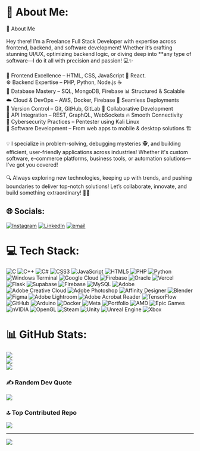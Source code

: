 # 💫 About Me:
🚀 About Me  <br><br>Hey there! I’m a Freelance Full Stack Developer with expertise across frontend, backend, and software development! Whether it’s crafting stunning UI/UX, optimizing backend logic, or diving deep into **any type of software—I do it all with precision and passion! 💻✨  <br><br>🌟 Frontend Excellence – HTML, CSS, JavaScript 🎨 React.<br>⚙️ Backend Expertise – PHP, Python, Node.js ☕ <br>💾 Database Mastery – SQL, MongoDB, Firebase 📊 Structured & Scalable  <br>☁️ Cloud & DevOps – AWS, Docker, Firebase 🚀 Seamless Deployments  <br>🔄 Version Control – Git, GitHub, GitLab 🔗 Collaborative Development  <br>🔌 API Integration – REST, GraphQL, WebSockets 🔥 Smooth Connectivity  <br>🔐 Cybersecurity Practices – Pentester using Kali Linux<br>🧩 Software Development – From web apps to mobile & desktop solutions 🏗️  <br><br>💡 I specialize in problem-solving, debugging mysteries 🕵️, and building efficient, user-friendly applications across industries! Whether it's custom software, e-commerce platforms, business tools, or automation solutions—I've got you covered!  <br><br>🔍 Always exploring new technologies, keeping up with trends, and pushing boundaries to deliver top-notch solutions! Let’s collaborate, innovate, and build something extraordinary! 🚀💡  <br>


## 🌐 Socials:
[![Instagram](https://img.shields.io/badge/Instagram-%23E4405F.svg?logo=Instagram&logoColor=white)](https://instagram.com/ig_hmb) [![LinkedIn](https://img.shields.io/badge/LinkedIn-%230077B5.svg?logo=linkedin&logoColor=white)](https://linkedin.com/in/mahibala) [![email](https://img.shields.io/badge/Email-D14836?logo=gmail&logoColor=white)](mailto:hmahibala@gmail.com) 

# 💻 Tech Stack:
![C](https://img.shields.io/badge/c-%2300599C.svg?style=plastic&logo=c&logoColor=white) ![C++](https://img.shields.io/badge/c++-%2300599C.svg?style=plastic&logo=c%2B%2B&logoColor=white) ![C#](https://img.shields.io/badge/c%23-%23239120.svg?style=plastic&logo=csharp&logoColor=white) ![CSS3](https://img.shields.io/badge/css3-%231572B6.svg?style=plastic&logo=css3&logoColor=white) ![JavaScript](https://img.shields.io/badge/javascript-%23323330.svg?style=plastic&logo=javascript&logoColor=%23F7DF1E) ![HTML5](https://img.shields.io/badge/html5-%23E34F26.svg?style=plastic&logo=html5&logoColor=white) ![PHP](https://img.shields.io/badge/php-%23777BB4.svg?style=plastic&logo=php&logoColor=white) ![Python](https://img.shields.io/badge/python-3670A0?style=plastic&logo=python&logoColor=ffdd54) ![Windows Terminal](https://img.shields.io/badge/Windows%20Terminal-%234D4D4D.svg?style=plastic&logo=windows-terminal&logoColor=white) ![Google Cloud](https://img.shields.io/badge/GoogleCloud-%234285F4.svg?style=plastic&logo=google-cloud&logoColor=white) ![Firebase](https://img.shields.io/badge/firebase-%23039BE5.svg?style=plastic&logo=firebase) ![Oracle](https://img.shields.io/badge/Oracle-F80000?style=plastic&logo=oracle&logoColor=white) ![Vercel](https://img.shields.io/badge/vercel-%23000000.svg?style=plastic&logo=vercel&logoColor=white) ![Flask](https://img.shields.io/badge/flask-%23000.svg?style=plastic&logo=flask&logoColor=white) ![Supabase](https://img.shields.io/badge/Supabase-3ECF8E?style=plastic&logo=supabase&logoColor=white) ![Firebase](https://img.shields.io/badge/firebase-a08021?style=plastic&logo=firebase&logoColor=ffcd34) ![MySQL](https://img.shields.io/badge/mysql-4479A1.svg?style=plastic&logo=mysql&logoColor=white) ![Adobe](https://img.shields.io/badge/adobe-%23FF0000.svg?style=plastic&logo=adobe&logoColor=white) ![Adobe Creative Cloud](https://img.shields.io/badge/Adobe%20Creative%20Cloud-DA1F26.svg?style=plastic&logo=Adobe%20Creative%20Cloud&logoColor=white) ![Adobe Photoshop](https://img.shields.io/badge/adobe%20photoshop-%2331A8FF.svg?style=plastic&logo=adobe%20photoshop&logoColor=white) ![Affinity Designer](https://img.shields.io/badge/affinity%20desginer-%231B72BE.svg?style=plastic&logo=affinity-designer&logoColor=white) ![Blender](https://img.shields.io/badge/blender-%23F5792A.svg?style=plastic&logo=blender&logoColor=white) ![Figma](https://img.shields.io/badge/figma-%23F24E1E.svg?style=plastic&logo=figma&logoColor=white) ![Adobe Lightroom](https://img.shields.io/badge/Adobe%20Lightroom-31A8FF.svg?style=plastic&logo=Adobe%20Lightroom&logoColor=white) ![Adobe Acrobat Reader](https://img.shields.io/badge/Adobe%20Acrobat%20Reader-EC1C24.svg?style=plastic&logo=Adobe%20Acrobat%20Reader&logoColor=white) ![TensorFlow](https://img.shields.io/badge/TensorFlow-%23FF6F00.svg?style=plastic&logo=TensorFlow&logoColor=white) ![GitHub](https://img.shields.io/badge/github-%23121011.svg?style=plastic&logo=github&logoColor=white) ![Arduino](https://img.shields.io/badge/-Arduino-00979D?style=plastic&logo=Arduino&logoColor=white) ![Docker](https://img.shields.io/badge/docker-%230db7ed.svg?style=plastic&logo=docker&logoColor=white) ![Meta](https://img.shields.io/badge/Meta-%230467DF.svg?style=plastic&logo=Meta&logoColor=white) ![Portfolio](https://img.shields.io/badge/Portfolio-%23000000.svg?style=plastic&logo=firefox&logoColor=#FF7139) ![AMD](https://img.shields.io/badge/AMD-%23000000.svg?style=plastic&logo=amd&logoColor=white) ![Epic Games](https://img.shields.io/badge/epicgames-%23313131.svg?style=plastic&logo=epicgames&logoColor=white) ![nVIDIA](https://img.shields.io/badge/nVIDIA-%2376B900.svg?style=plastic&logo=nVIDIA&logoColor=white) ![OpenGL](https://img.shields.io/badge/OpenGL-white?logo=OpenGL&style=plastic) ![Steam](https://img.shields.io/badge/steam-%23000000.svg?style=plastic&logo=steam&logoColor=white) ![Unity](https://img.shields.io/badge/unity-%23000000.svg?style=plastic&logo=unity&logoColor=white) ![Unreal Engine](https://img.shields.io/badge/unrealengine-%23313131.svg?style=plastic&logo=unrealengine&logoColor=white) ![Xbox](https://img.shields.io/badge/xbox-%23107C10.svg?style=plastic&logo=xbox&logoColor=white)
# 📊 GitHub Stats:
![](https://github-readme-stats.vercel.app/api?username=bala-2305&theme=codeSTACKr&hide_border=false&include_all_commits=true&count_private=true)<br/>
![](https://nirzak-streak-stats.vercel.app/?user=bala-2305&theme=codeSTACKr&hide_border=false)<br/>
![](https://github-readme-stats.vercel.app/api/top-langs/?username=bala-2305&theme=codeSTACKr&hide_border=false&include_all_commits=true&count_private=true&layout=compact)

### ✍️ Random Dev Quote
![](https://quotes-github-readme.vercel.app/api?type=horizontal&theme=radical)

### 🔝 Top Contributed Repo
![](https://github-contributor-stats.vercel.app/api?username=bala-2305&limit=5&theme=dark&combine_all_yearly_contributions=true)

---
[![](https://visitcount.itsvg.in/api?id=bala-2305&icon=0&color=0)](https://visitcount.itsvg.in)

<!-- Proudly created with GPRM ( https://gprm.itsvg.in ) -->